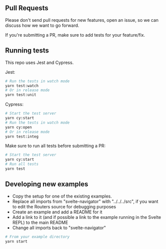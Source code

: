 ## Pull Requests

Please don't send pull requests for new features, open an issue, so we can
discuss how we want to go forward.

If you're submitting a PR, make sure to add tests for your feature/fix.

## Running tests

This repo uses Jest and Cypress.

Jest:

```bash
# Run the tests in watch mode
yarn test:watch
# Or in release mode
yarn test:unit
```

Cypress:

```bash
# Start the test server
yarn cy:start
# Run the tests in watch mode
yarn cy:open
# Or in release mode
yarn test:integ
```

Make sure to run all tests before submitting a PR:

```bash
# Start the test server
yarn cy:start
# Run all tests
yarn test
```

## Developing new examples

- Copy the setup for one of the existing examples.
- Replace all imports from "svelte-navigator" with "../../../src", if you want
  to edit the Routers source for debugging purposes
- Create an example and add a README for it
- Add a link to it (and if possible a link to the example running in the Svelte
  REPL) to the main README
- Change all imports back to "svelte-navigator"

```bash
# From your example directory
yarn start
```
